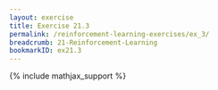 ```yaml
---
layout: exercise
title: Exercise 21.3
permalink: /reinforcement-learning-exercises/ex_3/
breadcrumb: 21-Reinforcement-Learning
bookmarkID: ex21.3
---
```


{% include mathjax_support %}
